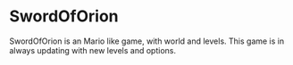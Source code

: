 # SwordOfOrion

SwordOfOrion is an Mario like game, with world and levels. This game is in always updating with new levels and options.

